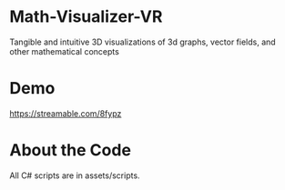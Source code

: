 # Math-Visualizer-VR
Tangible and intuitive 3D visualizations of 3d graphs, vector fields, and other mathematical concepts

# Demo

https://streamable.com/8fypz

# About the Code

All C# scripts are in assets/scripts. 
